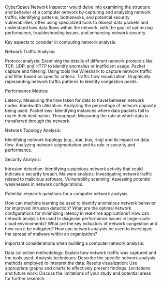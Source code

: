 CyberSpace Network Inspector would delve into examining the structure and behavior of a computer network by capturing and analyzing network traffic, identifying patterns, bottlenecks, and potential security vulnerabilities, often using specialized tools to dissect data packets and understand how data flows within the network, with the goal of optimizing performance, troubleshooting issues, and enhancing network security. 

Key aspects to consider in computing network analysis:

Network Traffic Analysis:

Protocol analysis: Examining the details of different network protocols like TCP, UDP, and HTTP to identify anomalies or inefficient usage. 
Packet capture and filtering: Using tools like Wireshark to capture network traffic and filter based on specific criteria. 
Traffic flow visualization: Graphically representing network traffic patterns to identify congestion points. 

Performance Metrics:

Latency: Measuring the time taken for data to travel between network nodes. 
Bandwidth utilization: Analyzing the percentage of network capacity being used. 
Packet loss: Identifying instances where data packets fail to reach their destination. 
Throughput: Measuring the rate at which data is transferred through the network. 

Network Topology Analysis:

Identifying network topology (e.g., star, bus, ring) and its impact on data flow. 
Analyzing network segmentation and its role in security and performance. 

Security Analysis:

Intrusion detection: Identifying suspicious network activity that could indicate a security breach. 
Malware analysis: Investigating network traffic related to malicious software. 
Vulnerability scanning: Assessing potential weaknesses in network configurations. 

Potential research questions for a computer network analysis:

How can machine learning be used to identify anomalous network behavior for improved intrusion detection?
What are the optimal network configurations for minimizing latency in real-time applications?
How can network analysis be used to diagnose performance issues in large-scale cloud environments?
What are the key indicators of network congestion and how can it be mitigated?
How can network analysis be used to investigate the spread of malware within an organization?

Important considerations when building a computer network analysis:

Data collection methodology: Explain how network traffic was captured and the tools used. 
Analysis techniques: Describe the specific network analysis methods employed to interpret the data. 
Results visualization: Use appropriate graphs and charts to effectively present findings. 
Limitations and future work: Discuss the limitations of your study and potential areas for further research. 

